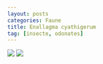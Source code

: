 ```yaml
---
layout: posts
categories: Faune
title: Enallagma cyathigerum
tag: [insecte, odonates]
---
```

<img src="/faune_flore_meyrin/images/P1110052.jpg" />
<img src="/faune_flore_meyrin/images/P1110056.jpg" />
